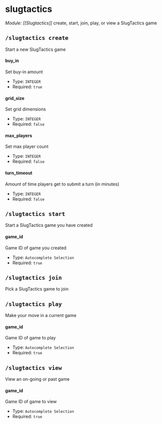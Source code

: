 # slugtactics
*Module: [[Slugtactics]]*
create, start, join, play, or view a SlugTactics game
## `/slugtactics create`
Start a new SlugTactics game
#### buy_in
Set buy-in amount
- Type: `INTEGER`
- Required: `true`
#### grid_size
Set grid dimensions
- Type: `INTEGER`
- Required: `false`
#### max_players
Set max player count
- Type: `INTEGER`
- Required: `false`
#### turn_timeout
Amount of time players get to submit a turn (in minutes)
- Type: `INTEGER`
- Required: `false`
## `/slugtactics start`
Start a SlugTactics game you have created
#### game_id
Game ID of game you created
- Type: `Autocomplete Selection`
- Required: `true`
## `/slugtactics join`
Pick a SlugTactics game to join

## `/slugtactics play`
Make your move in a current game
#### game_id
Game ID of game to play
- Type: `Autocomplete Selection`
- Required: `true`
## `/slugtactics view`
View an on-going or past game
#### game_id
Game ID of game to view
- Type: `Autocomplete Selection`
- Required: `true`